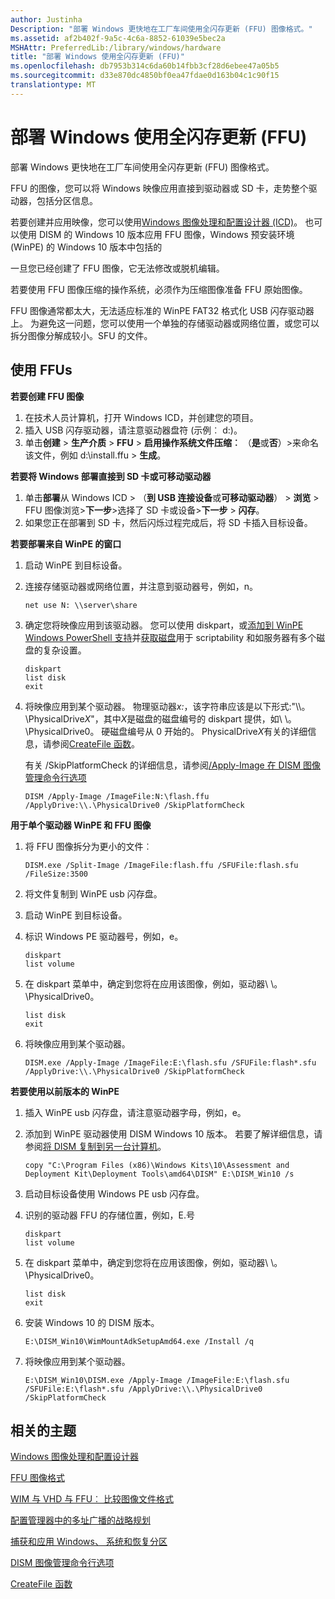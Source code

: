 ```yaml
---
author: Justinha
Description: "部署 Windows 更快地在工厂车间使用全闪存更新 (FFU) 图像格式。"
ms.assetid: af2b402f-9a5c-4c6a-8852-61039e5bec2a
MSHAttr: PreferredLib:/library/windows/hardware
title: "部署 Windows 使用全闪存更新 (FFU)"
ms.openlocfilehash: db7953b314c6da60b14fbb3cf28d6ebee47a05b5
ms.sourcegitcommit: d33e870dc4850bf0ea47fdae0d163b04c1c90f15
translationtype: MT
---
```

# <a name="deploy-windows-using-full-flash-update-ffu"></a>部署 Windows 使用全闪存更新 (FFU)


部署 Windows 更快地在工厂车间使用全闪存更新 (FFU) 图像格式。

FFU 的图像，您可以将 Windows 映像应用直接到驱动器或 SD 卡，走势整个驱动器，包括分区信息。

若要创建并应用映像，您可以使用[Windows 图像处理和配置设计器 (ICD)](https://msdn.microsoft.com/library/windows/hardware/dn916112.aspx)。 也可以使用 DISM 的 Windows 10 版本应用 FFU 图像，Windows 预安装环境 (WinPE) 的 Windows 10 版本中包括的

一旦您已经创建了 FFU 图像，它无法修改或脱机编辑。

若要使用 FFU 图像压缩的操作系统，必须作为压缩图像准备 FFU 原始图像。

FFU 图像通常都太大，无法适应标准的 WinPE FAT32 格式化 USB 闪存驱动器上。 为避免这一问题，您可以使用一个单独的存储驱动器或网络位置，或您可以拆分图像分解成较小。SFU 的文件。

## <a name="span-idusingffusspanspan-idusingffusspanspan-idusingffusspanusing-ffus"></a><span id="Using___FFUs"></span><span id="using___ffus"></span><span id="USING___FFUS"></span>使用 FFUs


**若要创建 FFU 图像**

1.  在技术人员计算机，打开 Windows ICD，并创建您的项目。
2.  插入 USB 闪存驱动器，请注意驱动器盘符 (示例︰ d:)。
3.  单击**创建** &gt; **生产介质** &gt; **FFU** &gt; **启用操作系统文件压缩︰** （**是**或**否**）&gt;来命名该文件，例如 d:\\install.ffu &gt; **生成**。

**若要将 Windows 部署直接到 SD 卡或可移动驱动器**

1.  单击**部署**从 Windows ICD &gt; （**到 USB 连接设备**或**可移动驱动器**） &gt; **浏览** &gt; FFU 图像浏览&gt;**下一步**&gt;选择了 SD 卡或设备&gt;**下一步** &gt; **闪存**。
2.  如果您正在部署到 SD 卡，然后闪烁过程完成后，将 SD 卡插入目标设备。

**若要部署来自 WinPE 的窗口**

1.  启动 WinPE 到目标设备。
2.  连接存储驱动器或网络位置，并注意到驱动器号，例如，n。

    ``` syntax
    net use N: \\server\share
    ```

3.  确定您将映像应用到该驱动器。 您可以使用 diskpart，或[添加到 WinPE Windows PowerShell 支持](winpe-adding-powershell-support-to-windows-pe.md)并[获取磁盘](https://technet.microsoft.com/library/hh848657.aspx)用于 scriptability 和如服务器有多个磁盘的复杂设置。 

    ``` syntax
    diskpart 
    list disk
    exit
    ```

4.  将映像应用到某个驱动器。 物理驱动器*x:*，该字符串应该是以下形式:"\\\\。\\PhysicalDrive*X*"，其中*X*是磁盘的磁盘编号的 diskpart 提供，如\\ \\。\\PhysicalDrive0。 硬磁盘编号从 0 开始的。 PhysicalDrive*X*有关的详细信息，请参阅[CreateFile 函数](https://msdn.microsoft.com/library/windows/desktop/aa363858.aspx)。
    
    有关 /SkipPlatformCheck 的详细信息，请参阅[/Apply-Image 在 DISM 图像管理命令行选项](https://msdn.microsoft.com/en-us/windows/hardware/commercialize/manufacture/desktop/dism-image-management-command-line-options-s14#apply-image) 

    ``` syntax
    DISM /Apply-Image /ImageFile:N:\flash.ffu /ApplyDrive:\\.\PhysicalDrive0 /SkipPlatformCheck
    ```

**用于单个驱动器 WinPE 和 FFU 图像**

1.  将 FFU 图像拆分为更小的文件︰

    ``` syntax
    DISM.exe /Split-Image /ImageFile:flash.ffu /SFUFile:flash.sfu /FileSize:3500
    ```

2.  将文件复制到 WinPE usb 闪存盘。
3.  启动 WinPE 到目标设备。
4.  标识 Windows PE 驱动器号，例如，e。

    ``` syntax
    diskpart
    list volume
    ```

5.  在 diskpart 菜单中，确定到您将在应用该图像，例如，驱动器\\ \\。\\PhysicalDrive0。

    ``` syntax 
    list disk
    exit
    ```

6.  将映像应用到某个驱动器。

    ``` syntax
    DISM.exe /Apply-Image /ImageFile:E:\flash.sfu /SFUFile:flash*.sfu /ApplyDrive:\\.\PhysicalDrive0 /SkipPlatformCheck
    ```

**若要使用以前版本的 WinPE**

1.  插入 WinPE usb 闪存盘，请注意驱动器字母，例如，e。
2.  添加到 WinPE 驱动器使用 DISM Windows 10 版本。 若要了解详细信息，请参阅[将 DISM 复制到另一台计算机](copy-dism-to-another-computer.md)。

    ``` syntax
    copy "C:\Program Files (x86)\Windows Kits\10\Assessment and Deployment Kit\Deployment Tools\amd64\DISM" E:\DISM_Win10 /s
    ```

3.  启动目标设备使用 Windows PE usb 闪存盘。
4.  识别的驱动器 FFU 的存储位置，例如，E.号

    ``` syntax
    diskpart
    list volume
    ```

5.  在 diskpart 菜单中，确定到您将在应用该图像，例如，驱动器\\ \\。\\PhysicalDrive0。

    ``` syntax
    list disk
    exit
    ```

6.  安装 Windows 10 的 DISM 版本。

    ``` syntax
    E:\DISM_Win10\WimMountAdkSetupAmd64.exe /Install /q
    ```

7.  将映像应用到某个驱动器。

    ``` syntax
    E:\DISM_Win10\DISM.exe /Apply-Image /ImageFile:E:\flash.sfu /SFUFile:E:\flash*.sfu /ApplyDrive:\\.\PhysicalDrive0 /SkipPlatformCheck
    ```

## <a name="span-idrelatedtopicsspanrelated-topics"></a><span id="related_topics"></span>相关的主题

[Windows 图像处理和配置设计器](https://msdn.microsoft.com/library/windows/hardware/dn916113)

[FFU 图像格式](../mobile/ffu-image-format.md)

[WIM 与 VHD 与 FFU︰ 比较图像文件格式](wim-vs-ffu-image-file-formats.md)

[配置管理器中的多址广播的战略规划](http://go.microsoft.com/fwlink/?LinkId=286313)

[捕获和应用 Windows、 系统和恢复分区](capture-and-apply-windows-system-and-recovery-partitions.md)

[DISM 图像管理命令行选项](dism-image-management-command-line-options-s14.md)

[CreateFile 函数](https://msdn.microsoft.com/library/windows/desktop/aa363858.aspx)

 





